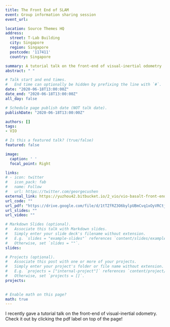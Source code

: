 ```yaml
---
title: The Front End of SLAM
event: Group information sharing session 
event_url: 

location: Source Themes HQ
address:
  street: T-Lab Building
  city: Singapore
  region: Singapore
  postcode: '117411'
  country: Singapore

summary: A tutorial talk on the front-end of visual-inertial odometry
abstract: " "

# Talk start and end times.
#   End time can optionally be hidden by prefixing the line with `#`.
date: "2020-06-18T13:00:00Z"
date_end: "2020-06-18T13:00:00Z"
all_day: false

# Schedule page publish date (NOT talk date).
publishDate: "2020-06-18T13:00:00Z"

authors: []
tags:
- VIO

# Is this a featured talk? (true/false)
featured: false

image:
  caption: ' '
  focal_point: Right

links:
# - icon: twitter
#   icon_pack: fab
#   name: Follow
#   url: https://twitter.com/georgecushen
external_link: https://yuzhou42.bitbucket.io/2_vio/vio-basalt-front-end/
url_code: ""
url_pdf: "https://drive.google.com/file/d/1tTZfRZ3O6bylpUBmCvq1xOyVRCtjoDON/view?usp=sharing"
url_slides: ""
url_video: ""

# Markdown Slides (optional).
#   Associate this talk with Markdown slides.
#   Simply enter your slide deck's filename without extension.
#   E.g. `slides = "example-slides"` references `content/slides/example-slides.md`.
#   Otherwise, set `slides = ""`.
slides:  

# Projects (optional).
#   Associate this post with one or more of your projects.
#   Simply enter your project's folder or file name without extension.
#   E.g. `projects = ["internal-project"]` references `content/project/deep-learning/index.md`.
#   Otherwise, set `projects = []`.
projects:
 

# Enable math on this page?
math: true
---
```


 
<!-- <embed src="SLAM_VIO_Toturial.pdf" width="500" height="375"> -->
<!-- <embed src="SLAM_VIO_Toturial.pdf" width="500" height="375" 
 type="application/pdf"> -->
I recently gave a tutorial talk on the front-end of visual-inertial odometry. Check it out by clicking the pdf label on top of the page!